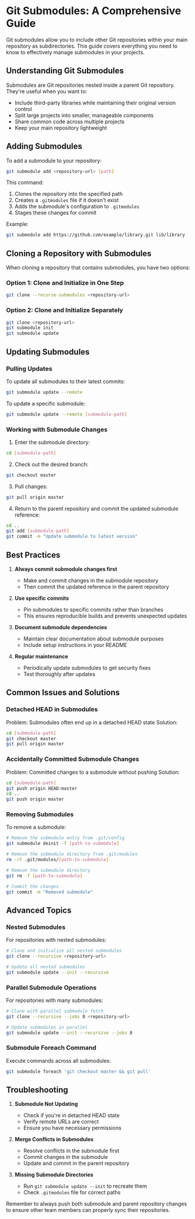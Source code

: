 # Git Submodules: A Comprehensive Guide

Git submodules allow you to include other Git repositories within your main repository as subdirectories. This guide covers everything you need to know to effectively manage submodules in your projects.

## Understanding Git Submodules

Submodules are Git repositories nested inside a parent Git repository. They're useful when you want to:
- Include third-party libraries while maintaining their original version control
- Split large projects into smaller, manageable components
- Share common code across multiple projects
- Keep your main repository lightweight

## Adding Submodules

To add a submodule to your repository:

```bash
git submodule add <repository-url> [path]
```

This command:
1. Clones the repository into the specified path
2. Creates a `.gitmodules` file if it doesn't exist
3. Adds the submodule's configuration to `.gitmodules`
4. Stages these changes for commit

Example:
```bash
git submodule add https://github.com/example/library.git lib/library
```

## Cloning a Repository with Submodules

When cloning a repository that contains submodules, you have two options:

### Option 1: Clone and Initialize in One Step
```bash
git clone --recurse-submodules <repository-url>
```

### Option 2: Clone and Initialize Separately
```bash
git clone <repository-url>
git submodule init
git submodule update
```

## Updating Submodules

### Pulling Updates
To update all submodules to their latest commits:
```bash
git submodule update --remote
```

To update a specific submodule:
```bash
git submodule update --remote [submodule-path]
```

### Working with Submodule Changes

1. Enter the submodule directory:
```bash
cd [submodule-path]
```

2. Check out the desired branch:
```bash
git checkout master
```

3. Pull changes:
```bash
git pull origin master
```

4. Return to the parent repository and commit the updated submodule reference:
```bash
cd ..
git add [submodule-path]
git commit -m "Update submodule to latest version"
```

## Best Practices

1. **Always commit submodule changes first**
   - Make and commit changes in the submodule repository
   - Then commit the updated reference in the parent repository

2. **Use specific commits**
   - Pin submodules to specific commits rather than branches
   - This ensures reproducible builds and prevents unexpected updates

3. **Document submodule dependencies**
   - Maintain clear documentation about submodule purposes
   - Include setup instructions in your README

4. **Regular maintenance**
   - Periodically update submodules to get security fixes
   - Test thoroughly after updates

## Common Issues and Solutions

### Detached HEAD in Submodules
Problem: Submodules often end up in a detached HEAD state
Solution:
```bash
cd [submodule-path]
git checkout master
git pull origin master
```

### Accidentally Committed Submodule Changes
Problem: Committed changes to a submodule without pushing
Solution:
```bash
cd [submodule-path]
git push origin HEAD:master
cd ..
git push origin master
```

### Removing Submodules
To remove a submodule:
```bash
# Remove the submodule entry from .git/config
git submodule deinit -f [path-to-submodule]

# Remove the submodule directory from .git/modules
rm -rf .git/modules/[path-to-submodule]

# Remove the submodule directory
git rm -f [path-to-submodule]

# Commit the changes
git commit -m "Removed submodule"
```

## Advanced Topics

### Nested Submodules
For repositories with nested submodules:
```bash
# Clone and initialize all nested submodules
git clone --recursive <repository-url>

# Update all nested submodules
git submodule update --init --recursive
```

### Parallel Submodule Operations
For repositories with many submodules:
```bash
# Clone with parallel submodule fetch
git clone --recursive --jobs 8 <repository-url>

# Update submodules in parallel
git submodule update --init --recursive --jobs 8
```

### Submodule Foreach Command
Execute commands across all submodules:
```bash
git submodule foreach 'git checkout master && git pull'
```

## Troubleshooting

1. **Submodule Not Updating**
   - Check if you're in detached HEAD state
   - Verify remote URLs are correct
   - Ensure you have necessary permissions

2. **Merge Conflicts in Submodules**
   - Resolve conflicts in the submodule first
   - Commit changes in the submodule
   - Update and commit in the parent repository

3. **Missing Submodule Directories**
   - Run `git submodule update --init` to recreate them
   - Check `.gitmodules` file for correct paths

Remember to always push both submodule and parent repository changes to ensure other team members can properly sync their repositories.
